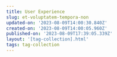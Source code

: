 ```yaml
---
title: User Experience
slug: et-voluptatem-tempora-non
updated-on: '2023-08-09T14:00:30.840Z'
created-on: '2023-08-09T14:00:05.960Z'
published-on: '2023-08-09T17:39:05.339Z'
layout: '[tag-collection].html'
tags: tag-collection
---
```



